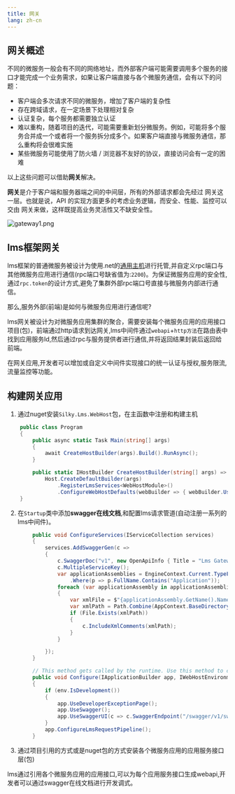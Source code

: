 ```yaml
---
title: 网关
lang: zh-cn
---
```


## 网关概述

不同的微服务一般会有不同的网络地址，而外部客户端可能需要调用多个服务的接口才能完成一个业务需求，如果让客户端直接与各个微服务通信，会有以下的问题：

- 客户端会多次请求不同的微服务，增加了客户端的复杂性
- 存在跨域请求，在一定场景下处理相对复杂
- 认证复杂，每个服务都需要独立认证
- 难以重构，随着项目的迭代，可能需要重新划分微服务。例如，可能将多个服务合并成一个或者将一个服务拆分成多个。如果客户端直接与微服务通信，那么重构将会很难实施
- 某些微服务可能使用了防火墙 / 浏览器不友好的协议，直接访问会有一定的困难

以上这些问题可以借助**网关**解决。

**网关**是介于客户端和服务器端之间的中间层，所有的外部请求都会先经过 网关这一层。也就是说，API 的实现方面更多的考虑业务逻辑，而安全、性能、监控可以交由 网关来做，这样既提高业务灵活性又不缺安全性。

![gateway1.png](/assets/imgs/gateway1.png)

## lms框架网关

lms框架的普通微服务被设计为使用.net的[通用主机](https://docs.microsoft.com/zh-cn/aspnet/core/fundamentals/host/generic-host?view=aspnetcore-5.0)进行托管,并自定义rpc端口与其他微服务应用进行通信(rpc端口号缺省值为:`2200`)。为保证微服务应用的安全性,通过`rpc.token`的设计方式,避免了集群外部rpc端口号直接与微服务内部进行通信。

那么,服务外部(前端)是如何与微服务应用进行通信呢?

lms网关被设计为对微服务应用集群的聚合，需要安装每个微服务应用的应用接口项目(包)，前端通过http请求到达网关,lms中间件通过`webapi`+`http方法`在路由表中找到应用服务Id,然后通过rpc与服务提供者进行通信,并将返回结果封装后返回给前端。

在网关应用,开发者可以增加或自定义中间件实现接口的统一认证与授权,服务限流,流量监控等功能。

## 构建网关应用

1. 通过nuget安装`Silky.Lms.WebHost`包，在主函数中注册和构建主机

```csharp
    public class Program
    {
        public async static Task Main(string[] args)
        {
            await CreateHostBuilder(args).Build().RunAsync();
        }

        public static IHostBuilder CreateHostBuilder(string[] args) =>
            Host.CreateDefaultBuilder(args)
                .RegisterLmsServices<WebHostModule>()
                .ConfigureWebHostDefaults(webBuilder => { webBuilder.UseStartup<Startup>(); });
    }
```

2. 在`Startup`类中添加**swagger在线文档**,和配置lms请求管道(自动注册一系列的lms中间件)。

```csharp
        public void ConfigureServices(IServiceCollection services)
        {
            services.AddSwaggerGen(c =>
            {
                c.SwaggerDoc("v1", new OpenApiInfo { Title = "Lms Gateway Demo", Version = "v1" });
                c.MultipleServiceKey();
                var applicationAssemblies = EngineContext.Current.TypeFinder.GetAssemblies()
                    .Where(p => p.FullName.Contains("Application"));
                foreach (var applicationAssembly in applicationAssemblies)
                {
                    var xmlFile = $"{applicationAssembly.GetName().Name}.xml";
                    var xmlPath = Path.Combine(AppContext.BaseDirectory, xmlFile);
                    if (File.Exists(xmlPath))
                    {
                        c.IncludeXmlComments(xmlPath);
                    }
                }

            });
        }

        // This method gets called by the runtime. Use this method to configure the HTTP request pipeline.
        public void Configure(IApplicationBuilder app, IWebHostEnvironment env)
        {
            if (env.IsDevelopment())
            {
                app.UseDeveloperExceptionPage();
                app.UseSwagger();
                app.UseSwaggerUI(c => c.SwaggerEndpoint("/swagger/v1/swagger.json", "Lms Gateway Demo v1"));
            }
            app.ConfigureLmsRequestPipeline();
        }
```

3. 通过项目引用的方式或是nuget包的方式安装各个微服务应用的应用服务接口层(包)

lms通过引用各个微服务应用的应用接口,可以为每个应用服务接口生成webapi,开发者可以通过swagger在线文档进行开发调式。